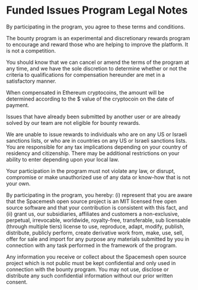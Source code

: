 # Funded Issues Program Legal Notes

By participating in the program, you agree to these terms and conditions.

The bounty program is an experimental and discretionary rewards program to
encourage and reward those who are helping to improve the platform. It is not
a competition. 

You should know that we can cancel or amend the terms of the
program at any time, and we have the sole discretion to determine whether or
not the criteria to qualifications for compensation hereunder are met in a
satisfactory manner. 

When compensated in Ethereum cryptocoins, the amount will be determined according to the $ value of the cryptocoin on the
date of payment.

Issues that have already been submitted by another user or are already solved by our team are not eligible for bounty rewards.

We are unable to issue rewards to individuals who are on any US or Israeli
sanctions lists, or who are in countries on any US or Israeli sanctions lists.
You are responsible for any tax implications depending on your country of
residency and citizenship. There may be additional restrictions on your ability
to enter depending upon your local law.

Your participation in the program must not violate any law, or disrupt,
compromise or make unauthorized use of any data or know-how that is not
your own.

By participating in the program, you hereby: (i) represent that you are aware
that the Spacemesh open source project is an MIT licensed free open source
software and that your contribution is consistent with this fact, and (ii) grant
us, our subsidiaries, affiliates and customers a non-exclusive, perpetual,
irrevocable, worldwide, royalty-free, transferable, sub licensable (through
multiple tiers) license to use, reproduce, adapt, modify, publish, distribute,
publicly perform, create derivative work from, make, use, sell, offer for sale
and import for any purpose any materials submitted by you in connection with
any task performed in the framework of the program.

Any information you receive or collect about the Spacemesh open source
project which is not public must be kept confidential and only used in
connection with the bounty program. You may not use, disclose or distribute
any such confidential information without our prior written consent.
